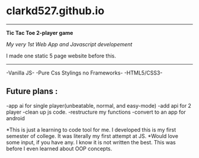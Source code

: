 # clarkd527.github.io
_____________________________________________
**Tic Tac Toe 2-player game**

*My _very 1st_ Web App and Javascript developement*

I made one static 5 page website before this.
_____________________________________________

-Vanilla JS- -Pure Css Stylings no Frameworks- -HTML5/CSS3-

## Future plans :
-app ai for single player(unbeatable, normal, and easy-mode)
-add api for 2 player
-clean up js code.
-restructure my functions
-convert to an app for android


*This is just a learning to code tool for me. I developed this is my first semester of college. It was literally my first attempt at JS.
*Would love some input, if you have any. I know it is not written the best. This was before I even learned about OOP concepts.


